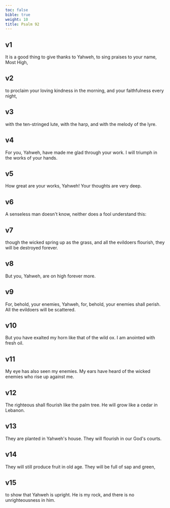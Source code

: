 ```yaml
---
toc: false
bible: true
weight: 10
title: Psalm 92
---
```




## v1 
It is a good thing to give thanks to Yahweh, to sing praises to your name, Most High, 

## v2 
to proclaim your loving kindness in the morning, and your faithfulness every night, 

## v3 
with the ten-stringed lute, with the harp, and with the melody of the lyre. 

## v4 
For you, Yahweh, have made me glad through your work. I will triumph in the works of your hands. 

## v5 
How great are your works, Yahweh! Your thoughts are very deep. 

## v6 
A senseless man doesn't know, neither does a fool understand this: 

## v7 
though the wicked spring up as the grass, and all the evildoers flourish, they will be destroyed forever. 

## v8 
But you, Yahweh, are on high forever more. 

## v9 
For, behold, your enemies, Yahweh, for, behold, your enemies shall perish. All the evildoers will be scattered. 

## v10 
But you have exalted my horn like that of the wild ox. I am anointed with fresh oil. 

## v11 
My eye has also seen my enemies. My ears have heard of the wicked enemies who rise up against me. 

## v12 
The righteous shall flourish like the palm tree. He will grow like a cedar in Lebanon. 

## v13 
They are planted in Yahweh's house. They will flourish in our God's courts. 

## v14 
They will still produce fruit in old age. They will be full of sap and green, 

## v15 
to show that Yahweh is upright. He is my rock, and there is no unrighteousness in him.
